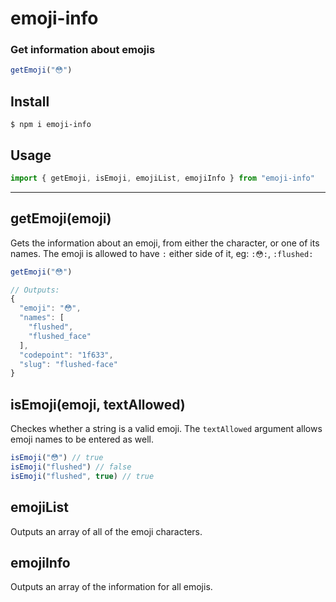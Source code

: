 # emoji-info

### Get information about emojis

```js
getEmoji("😳")
```

## Install
```console
$ npm i emoji-info
```

## Usage
```js
import { getEmoji, isEmoji, emojiList, emojiInfo } from "emoji-info"
```

---

## getEmoji(emoji)

Gets the information about an emoji, from either the character, or one of its names.
The emoji is allowed to have `:` either side of it, eg: `:😳:`, `:flushed:`

```js
getEmoji("😳")

// Outputs:
{
  "emoji": "😳",
  "names": [
    "flushed",
    "flushed_face"
  ],
  "codepoint": "1f633",
  "slug": "flushed-face"
}
```

## isEmoji(emoji, textAllowed)

Checkes whether a string is a valid emoji. The `textAllowed` argument allows emoji names to be entered as well.

```js
isEmoji("😳") // true
isEmoji("flushed") // false
isEmoji("flushed", true) // true
```

## emojiList

Outputs an array of all of the emoji characters.

## emojiInfo

Outputs an array of the information for all emojis.